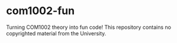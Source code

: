 # com1002-fun
Turning COM1002 theory into fun code! This repository contains no copyrighted material from the University.
